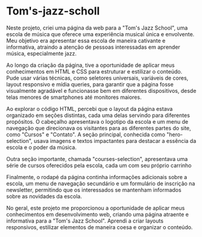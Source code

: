 # Tom's-jazz-scholl
Neste projeto, criei uma página da web para a "Tom's Jazz School", uma escola de música que oferece uma experiência musical única e envolvente. Meu objetivo era apresentar essa escola de maneira cativante e informativa, atraindo a atenção de pessoas interessadas em aprender música, especialmente jazz.

Ao longo da criação da página, tive a oportunidade de aplicar meus conhecimentos em HTML e CSS para estruturar e estilizar o conteúdo. Pude usar várias técnicas, como seletores universais, variáveis de cores, layout responsivo e mídia queries, para garantir que a página fosse visualmente agradável e funcionasse bem em diferentes dispositivos, desde telas menores de smartphones até monitores maiores.

Ao explorar o código HTML, percebi que o layout da página estava organizado em seções distintas, cada uma delas servindo para diferentes propósitos. O cabeçalho apresentava o logotipo da escola e um menu de navegação que direcionava os visitantes para as diferentes partes do site, como "Cursos" e "Contato". A seção principal, conhecida como "hero-selection", usava imagens e textos impactantes para destacar a essência da escola e o poder da música.

Outra seção importante, chamada "courses-selection", apresentava uma série de cursos oferecidos pela escola, cada um com seu próprio carrinho

Finalmente, o rodapé da página continha informações adicionais sobre a escola, um menu de navegação secundário e um formulário de inscrição na newsletter, permitindo que os interessados se mantenham informados sobre as novidades da escola.

No geral, este projeto me proporcionou a oportunidade de aplicar meus conhecimentos em desenvolvimento web, criando uma página atraente e informativa para a "Tom's Jazz School". Aprendi a criar layouts responsivos, estilizar elementos de maneira coesa e organizar o conteúdo.
